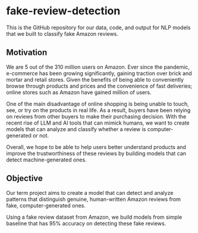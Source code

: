 # fake-review-detection
This is the GitHub repository for our data, code, and output for NLP models that we built to classify fake Amazon reviews.

## Motivation
We are 5 out of the 310 million users on Amazon. Ever since the pandemic, e-commerce has been growing significantly, gaining traction over brick and mortar and retail stores. Given the benefits of being able to conveniently browse through products and prices and the convenience of fast deliveries; online stores such as Amazon have gained million of users.

One of the main disadvantage of online shopping is being unable to touch, see, or try on the products in real life. As a result, buyers have been relying on reviews from other buyers to make their purchasing decision. With the recent rise of LLM and AI tools that can mimick humans, we want to create models that can analyze and classify whether a review is computer-generated or not.

Overall, we hope to be able to help users better understand products and improve the trustworthiness of these reviews by building models that can detect machine-generated ones.

## Objective

Our term project aims to create a model that can detect and analyze patterns that distinguish genuine, human-written Amazon reviews from fake, computer-generated ones.

Using a fake review dataset from Amazon, we build models from simple baseline that has 95% accuracy on detecting these fake reviews.


